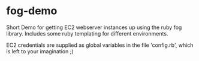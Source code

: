 fog-demo
========

Short Demo for getting EC2 webserver instances up using the ruby fog library. Includes some
ruby templating for different environments.

EC2 credentials are supplied as global variables in the file 'config.rb', which is left to your imagination ;)

